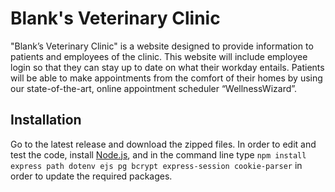 # Blank's Veterinary Clinic

"Blank’s Veterinary Clinic" is a website designed to provide information to patients and employees of the clinic. This website will include employee login so that they can stay up to date on what their workday entails. Patients will be able to make appointments from the comfort of their homes by using our state-of-the-art, online appointment scheduler “WellnessWizard”.

## Installation
Go to the latest release and download the zipped files. In order to edit and test the code, install [Node.js](https://nodejs.org/en), and in the command line type `npm install express path dotenv ejs pg bcrypt express-session cookie-parser` in order to update the required packages.


